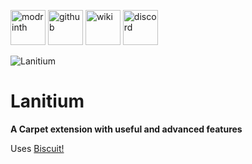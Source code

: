 [<img alt="modrinth" height="56" src="https://cdn.jsdelivr.net/npm/@intergrav/devins-badges@3/assets/cozy/available/modrinth_vector.svg">](https://modrinth.com/mod/lanitium)
[<img alt="github" height="56" src="https://cdn.jsdelivr.net/npm/@intergrav/devins-badges@3/assets/cozy/available/github_vector.svg">](https://github.com/iTutFadU/lanitium)
[<img alt="wiki" height="56" src="https://cdn.jsdelivr.net/npm/@intergrav/devins-badges@3/assets/cozy/documentation/ghpages_vector.svg">](https://github.com/iTutFadU/lanitium/wiki)
[<img alt="discord" height="56" src="https://cdn.jsdelivr.net/npm/@intergrav/devins-badges@3/assets/cozy/social/discord-singular_vector.svg">](https://discord.gg/sy78EJ5hXE)

<img alt="Lanitium" src="https://cdn.modrinth.com/data/cached_images/843967f244a72693460897d6e0d7c43e7ede5931.png">

# Lanitium

**A Carpet extension with useful and advanced features**

Uses [Biscuit!](https://modrinth.com/mod/biscuit!)
